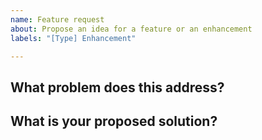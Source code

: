 ```yaml
---
name: Feature request
about: Propose an idea for a feature or an enhancement
labels: "[Type] Enhancement"

---
```


## What problem does this address?
<!--
Please describe if this feature or enhancement is related to a current problem
or pain point. For example, "I'm always frustrated when ..." or "It is currently
difficult to ...".
-->

## What is your proposed solution?
<!--
Please outline the feature or enhancement that you want and how it addresses any
problem identified above.
-->
